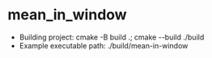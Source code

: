 # mean_in_window

- Building project:         cmake -B build .; cmake --build ./build
- Example executable path:       ./build/mean-in-window
